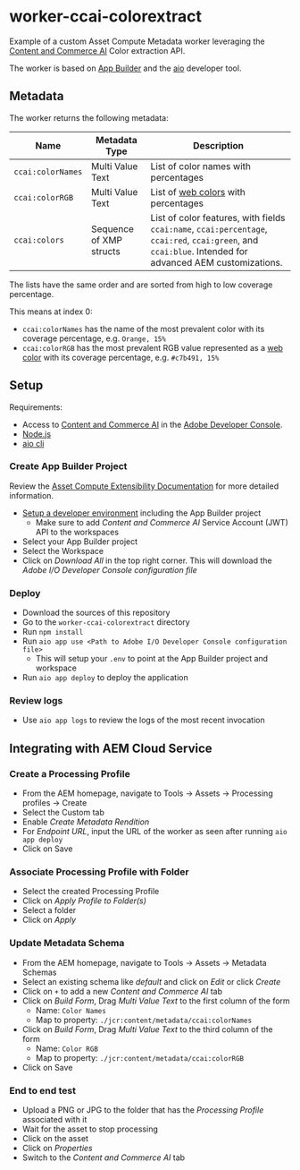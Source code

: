 # worker-ccai-colorextract

Example of a custom Asset Compute Metadata worker leveraging the [Content and Commerce AI](https://docs.adobe.com/content/help/en/experience-platform/intelligent-services/content-commerce-ai/overview.html) Color extraction API.

The worker is based on [App Builder](https://developer.adobe.com/app-builder/) and the [aio](https://github.com/adobe/aio-cli) developer tool.

## Metadata

The worker returns the following metadata:

| Name | Metadata Type | Description |
| ---- | ------------- | ----------- |
| `ccai:colorNames` | Multi Value Text | List of color names with percentages  |
| `ccai:colorRGB` | Multi Value Text | List of [web colors](https://en.wikipedia.org/wiki/Web_colors) with percentages |
| `ccai:colors` | Sequence of XMP structs | List of color features, with fields `ccai:name`, `ccai:percentage`, `ccai:red`, `ccai:green`, and `ccai:blue`. Intended for advanced AEM customizations. |

The lists have the same order and are sorted from high to low coverage percentage.

This means at index 0:

- `ccai:colorNames` has the name of the most prevalent color with its coverage percentage, e.g. `Orange, 15%`
- `ccai:colorRGB` has the most prevalent RGB value represented as a [web color](https://en.wikipedia.org/wiki/Web_colors) with its coverage percentage, e.g. `#c7b491, 15%`

## Setup

Requirements:

- Access to [Content and Commerce AI](https://docs.adobe.com/content/help/en/experience-platform/intelligent-services/content-commerce-ai/overview.html) in the [Adobe Developer Console](https://console.adobe.io).
- [Node.js](https://nodejs.org/en/)
- [aio cli](https://github.com/adobe/aio-cli)

### Create App Builder Project

Review the [Asset Compute Extensibility Documentation](https://docs.adobe.com/content/help/en/asset-compute/using/extend/understand-extensibility.html) for more detailed information.

- [Setup a developer environment](https://docs.adobe.com/content/help/en/asset-compute/using/extend/setup-environment.html) including the App Builder project
  - Make sure to add _Content and Commerce AI_ Service Account (JWT) API to the workspaces
- Select your App Builder project
- Select the Workspace
- Click on _Download All_ in the top right corner. This will download the _Adobe I/O Developer Console configuration file_

### Deploy

- Download the sources of this repository
- Go to the `worker-ccai-colorextract` directory
- Run `npm install`
- Run `aio app use <Path to Adobe I/O Developer Console configuration file>`
  - This will setup your `.env` to point at the App Builder project and workspace
- Run `aio app deploy` to deploy the application

### Review logs

- Use `aio app logs` to review the logs of the most recent invocation

## Integrating with AEM Cloud Service

### Create a Processing Profile

- From the AEM homepage, navigate to Tools -> Assets -> Processing profiles -> Create
- Select the Custom tab
- Enable _Create Metadata Rendition_
- For _Endpoint URL_, input the URL of the worker as seen after running `aio app deploy`
- Click on Save
  
### Associate Processing Profile with Folder

- Select the created Processing Profile
- Click on _Apply Profile to Folder(s)_
- Select a folder
- Click on _Apply_

### Update Metadata Schema

- From the AEM homepage, navigate to Tools -> Assets -> Metadata Schemas
- Select an existing schema like _default_ and click on _Edit_ or click _Create_
- Click on `+` to add a new _Content and Commerce AI_ tab
- Click on _Build Form_, Drag _Multi Value Text_ to the first column of the form
  - Name: `Color Names`
  - Map to property: `./jcr:content/metadata/ccai:colorNames`
- Click on _Build Form_, Drag _Multi Value Text_ to the third column of the form
  - Name: `Color RGB`
  - Map to property: `./jcr:content/metadata/ccai:colorRGB`
- Click on Save

### End to end test

- Upload a PNG or JPG to the folder that has the _Processing Profile_ associated with it
- Wait for the asset to stop processing
- Click on the asset
- Click on _Properties_
- Switch to the _Content and Commerce AI_ tab
